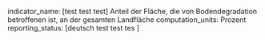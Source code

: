 
indicator_name: [test test test] Anteil der Fläche, die von Bodendegradation betroffenen ist, an der gesamten Landfläche
computation_units: Prozent
reporting_status: [deutsch test test tes ]

